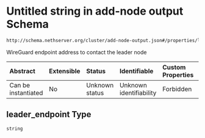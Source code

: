 # Untitled string in add-node output Schema

```txt
http://schema.nethserver.org/cluster/add-node-output.json#/properties/leader_endpoint
```

WireGuard endpoint address to contact the leader node

| Abstract            | Extensible | Status         | Identifiable            | Custom Properties | Additional Properties | Access Restrictions | Defined In                                                                   |
| :------------------ | :--------- | :------------- | :---------------------- | :---------------- | :-------------------- | :------------------ | :--------------------------------------------------------------------------- |
| Can be instantiated | No         | Unknown status | Unknown identifiability | Forbidden         | Allowed               | none                | [add-node-output.json*](cluster/add-node-output.json "open original schema") |

## leader_endpoint Type

`string`
